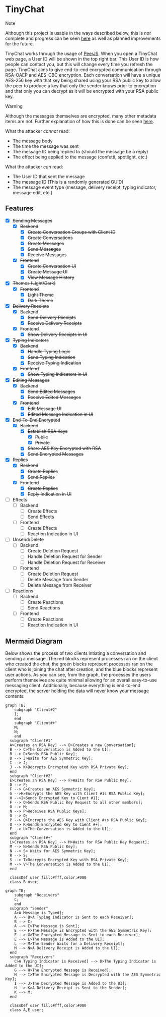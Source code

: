 # TinyChat

> [!NOTE]
> Although this project is usable in the ways described below, this is *not* complete and progress can be seen [here](#features) as well as planned improvements for the future.

TinyChat works through the usage of [PeerJS](https://peerjs.com/).
When you open a TinyChat web page, a User ID will be shown in the top right bar.
This User ID is how people can contact you, but this will change every time you refresh the page.
TinyChat aims to give end-to-end encrypted communication through RSA-OAEP and AES-CBC encryption.
Each conversation will have a unique AES-256 key with that key being shared using your RSA public key to allow the peer to produce a key that only the sender knows prior to encryption and that only you can decrypt as it will be encrypted with your RSA public key.

> [!WARNING]
> Although the messages themselves are encrypted, many other metadata items are not.
> Further explanation of how this is done can be seen [here](#mermaid-diagram).
>
> What the attacker *cannot* read:
>
> - The message body
> - The time the message was sent
> - The message ID being replied to (should the message be a reply)
> - The effect being applied to the message (confetti, spotlight, etc.)
>
> What the attacker *can* read:
>
> - The User ID that sent the message
> - The message ID (This is a randomly generated GUID)
> - The message event type (message, delivery receipt, typing indicator, message edit, etc.)

## Features

- [x] ~~Sending Messages~~
  - [x] ~~Backend~~
    - [x] ~~Create Conversation Groups with Client ID~~
    - [x] ~~Create Conversations~~
    - [x] ~~Create Messages~~
    - [x] ~~Send Messages~~
    - [x] ~~Receive Messages~~
  - [x] ~~Frontend~~
    - [x] ~~Create Conversation UI~~
    - [x] ~~Create Message UI~~
    - [x] ~~View Message History~~
- [x] ~~Themes (Light/Dark)~~
  - [x] ~~Frontend~~
    - [x] ~~Light Theme~~
    - [x] ~~Dark Theme~~
- [x] ~~Delivery Receipts~~
  - [x] ~~Backend~~
    - [x] ~~Send Delivery Receipts~~
    - [x] ~~Receive Delivery Receipts~~
  - [x] ~~Frontend~~
    - [x] ~~Show Delivery Receipts in UI~~
- [x] ~~Typing Indicators~~
  - [x] ~~Backend~~
    - [x] ~~Handle Typing Logic~~
    - [x] ~~Send Typing Indication~~
    - [x] ~~Receive Typing Indication~~
  - [x] ~~Frontend~~
    - [x] ~~Show Typing Indicators in UI~~
- [x] ~~Editing Messages~~
  - [x] ~~Backend~~
    - [x] ~~Send Edited Messages~~
    - [x] ~~Receive Edited Messages~~
  - [x] ~~Frontend~~
    - [x] ~~Edit Message UI~~
    - [x] ~~Edited Message Indication in UI~~
- [x] ~~End-To-End Encrypted~~
  - [x] ~~Backend~~
    - [x] ~~Establish RSA Keys~~
      - [x] ~~Public~~
      - [x] ~~Private~~
    - [x] ~~Share AES Key Encrypted with RSA~~
    - [x] ~~Send Encrypted Messages~~
- [x] ~~Replies~~
  - [x] ~~Backend~~
    - [x] ~~Create Replies~~
    - [x] ~~Send Replies~~
  - [x] ~~Frontend~~
    - [x] ~~Create Replies~~
    - [x] ~~Reply Indication in UI~~
- [ ] Effects
  - [ ] Backend
    - [ ] Create Effects
    - [ ] Send Effects
  - [ ] Frontend
    - [ ] Create Effects
    - [ ] Reaction Indication in UI
- [ ] Unsend/Delete
  - [ ] Backend
    - [ ] Create Deletion Request
    - [ ] Handle Deletion Request for Sender
    - [ ] Handle Deletion Request for Receiver
  - [ ] Frontend
    - [ ] Create Deletion Request
    - [ ] Delete Message from Sender
    - [ ] Delete Message from Receiver
- [ ] Reactions
  - [ ] Backend
    - [ ] Create Reactions
    - [ ] Send Reactions
  - [ ] Frontend
    - [ ] Create Reactions
    - [ ] Reaction Indication in UI

## Mermaid Diagram

Below shows the process of two clients intiating a conversation and sending a message.
The red blocks represent processes ran on the client who created the chat, the green blocks represent processes ran on the client who is joining the chat after creation, and the blue blocks represent user actions.
As you can see, from the graph, the processes the users perform themselves are quite minimal allowing for an overall easy-to-use messaging client.
Additionally, because everything is end-to-end encrypted, the server holding the data will never know your message contents.

```mermaid
graph TB;
    subgraph "Client#2"
    I;
    end
    subgraph "Client#+"
    M;
    N;
    end
  subgraph "Client#1"
  A>Creates an RSA Key] --> B>Creates a new Conversation];
  B --> C>The Conversation is Added to the UI];
  B --> D>Sends RSA Public Key];
  D --> J>Waits for AES Symmetric Key];
  I --> J;
  J --> K>Decrypts Encrypted Key with RSA Private Key];
  end
  subgraph "Client#2"
  E>Creates an RSA Key] --> F>Waits for RSA Public Key];
  D --> F;
  F --> G>Creates an AES Symmetric Key];
  G -->H>Encrypts the AES Key with Client #1s RSA Public Key];
  H -->I>Sends Encrypted Key to Cient #1];
  F --> O>Sends RSA Public Key Request to all other members];
  O --> M;
  N --> P>Receives RSA Public Keys];
  G --> Q;
  P --> Q>Encrypts the AES Key with Client #+s RSA Public Key];
  Q --> R>Sends Encrypted Key to Cient #+];
  F --> U>The Conversation is Added to the UI];
  end
  subgraph "Client#+"
  L>Creates an RSA Key] --> M>Waits for RSA Public Key Request];
  M --> N>Sends RSA Public Key];
  N --> S> Waits for AES Symmetric Key];
  R --> S;
  S --> T>Decrypts Encrypted Key with RSA Private Key];
  M --> V>The Conversation is Added to the UI];
  end
  
  classDef user fill:#fff,color:#000
  class B user;
```

```mermaid
graph TB;
    subgraph "Receivers"
    C;
    end
  subgraph "Sender"
    A>A Message is Typed];
    A --> B>A Typing Indicator is Sent to each Receiver];
    B --> C;
    A --> E>The Message is Sent];
    E --> F>The Message is Encrypted with the AES Symmetric Key];
    F --> G>The Encrypted Message is Sent to each Receiver];
    E --> L>The Message is Added to the UI];
    L --> M>The Sender Waits for a Delivery Receipt];
    M --> N>A Delivery Receipt is Added to the UI];
  end
  subgraph "Receivers"
    C>A Typing Indicator is Received] --> D>The Typing Indicator is Added to the UI];
    G --> H>The Encrypted Message is Received];
    H --> I>The Encrypted Message is Decrypted with the AES Symmetric Key];
    I --> J>The Decrypted Message is Added to the UI];
    H --> K>A Delivery Receipt is Sent to the Sender];
    K --> M;
  end

  classDef user fill:#fff,color:#000
  class A,E user;
```